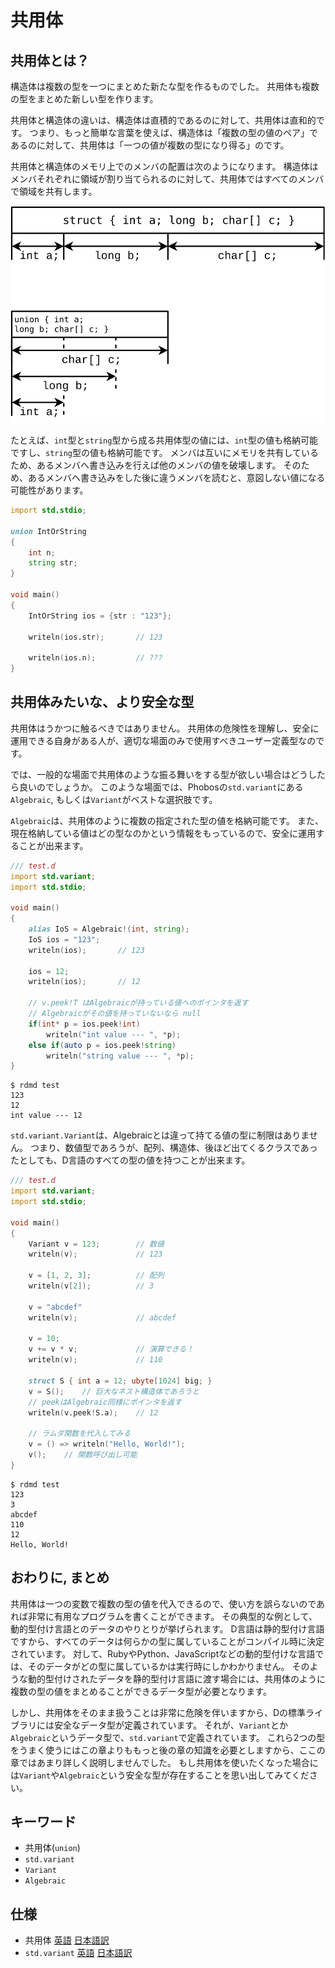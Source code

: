 # 共用体

## 共用体とは？

構造体は複数の型を一つにまとめた新たな型を作るものでした。
共用体も複数の型をまとめた新しい型を作ります。

共用体と構造体の違いは、構造体は直積的であるのに対して、共用体は直和的です。
つまり、もっと簡単な言葉を使えば、構造体は「複数の型の値のペア」であるのに対して、共用体は「一つの値が複数の型になり得る」のです。

共用体と構造体のメモリ上でのメンバの配置は次のようになります。
構造体はメンバそれぞれに領域が割り当てられるのに対して、共用体ではすべてのメンバで領域を共有します。

![union memory](img/union_memory.svg)

たとえば、`int`型と`string`型から成る共用体型の値には、`int`型の値も格納可能ですし、`string`型の値も格納可能です。
メンバは互いにメモリを共有しているため、あるメンバへ書き込みを行えば他のメンバの値を破壊します。
そのため、あるメンバへ書き込みをした後に違うメンバを読むと、意図しない値になる可能性があります。

~~~~~d
import std.stdio;

union IntOrString
{
    int n;
    string str;
}

void main()
{
    IntOrString ios = {str : "123"};

    writeln(ios.str);       // 123

    writeln(ios.n);         // ???
}
~~~~~


## 共用体みたいな、より安全な型

共用体はうかつに触るべきではありません。
共用体の危険性を理解し、安全に運用できる自身がある人が、適切な場面のみで使用すべきユーザー定義型なのです。

では、一般的な場面で共用体のような振る舞いをする型が欲しい場合はどうしたら良いのでしょうか。
このような場面では、Phobosの`std.variant`にある`Algebraic`, もしくは`Variant`がベストな選択肢です。

`Algebraic`は、共用体のように複数の指定された型の値を格納可能です。
また、現在格納している値はどの型なのかという情報をもっているので、安全に運用することが出来ます。

~~~~d
/// test.d
import std.variant;
import std.stdio;

void main()
{
    alias IoS = Algebraic!(int, string);
    IoS ios = "123";
    writeln(ios);       // 123

    ios = 12;
    writeln(ios);       // 12

    // v.peek!T はAlgebraicが持っている値へのポインタを返す
    // Algebraicがその値を持っていないなら null
    if(int* p = ios.peek!int)
        writeln("int value --- ", *p);
    else if(auto p = ios.peek!string)
        writeln("string value --- ", *p);
}
~~~~~

~~~~~
$ rdmd test
123
12
int value --- 12
~~~~~


`std.variant.Variant`は、Algebraicとは違って持てる値の型に制限はありません。
つまり、数値型であろうが、配列、構造体、後ほど出てくるクラスであったとしても、D言語のすべての型の値を持つことが出来ます。

~~~~~d
/// test.d
import std.variant;
import std.stdio;

void main()
{
    Variant v = 123;        // 数値
    writeln(v);             // 123

    v = [1, 2, 3];          // 配列
    writeln(v[2]);          // 3

    v = "abcdef"
    writeln(v);             // abcdef

    v = 10;
    v += v * v;             // 演算できる！
    writeln(v);             // 110

    struct S { int a = 12; ubyte[1024] big; }
    v = S();    // 巨大なネスト構造体であろうと
    // peekはAlgebraic同様にポインタを返す
    writeln(v.peek!S.a);    // 12

    // ラムダ関数を代入してみる
    v = () => writeln("Hello, World!");
    v();    // 関数呼び出し可能
}
~~~~~~

~~~~~
$ rdmd test
123
3
abcdef
110
12
Hello, World!
~~~~~


## おわりに, まとめ

共用体は一つの変数で複数の型の値を代入できるので、使い方を誤らないのであれば非常に有用なプログラムを書くことができます。
その典型的な例として、動的型付け言語とのデータのやりとりが挙げられます。
D言語は静的型付け言語ですから、すべてのデータは何らかの型に属していることがコンパイル時に決定されています。
対して、RubyやPython、JavaScriptなどの動的型付けな言語では、そのデータがどの型に属しているかは実行時にしかわかりません。
そのような動的型付けされたデータを静的型付け言語に渡す場合には、共用体のように複数の型の値をまとめることができるデータ型が必要となります。

しかし、共用体をそのまま扱うことは非常に危険を伴いますから、Dの標準ライブラリには安全なデータ型が定義されています。
それが、`Variant`とか`Algebraic`というデータ型で、`std.variant`で定義されています。
これら2つの型をうまく使うにはこの章よりももっと後の章の知識を必要としますから、ここの章ではあまり詳しく説明しませんでした。
もし共用体を使いたくなった場合には`Variant`や`Algebraic`という安全な型が存在することを思い出してみてください。

## キーワード

* 共用体(`union`)
* `std.variant`
* `Variant`
* `Algebraic`

## 仕様

* 共用体 [英語](http://dlang.org/struct.html) [日本語訳](http://www.kmonos.net/alang/d/struct.html)
* `std.variant` [英語](http://dlang.org/phobos/std_variant.html) [日本語訳](http://www.kmonos.net/alang/d/phobos/std_variant.html)
